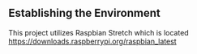 ## Establishing the Environment
This project utilizes Raspbian Stretch which is located https://downloads.raspberrypi.org/raspbian_latest
